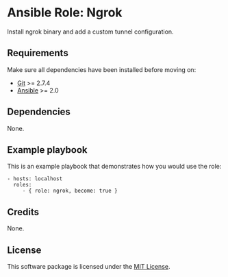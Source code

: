 # Ansible Role: Ngrok

Install ngrok binary and add a custom tunnel configuration.

## Requirements

Make sure all dependencies have been installed before moving on:

* [Git](https://git-scm.com/) >= 2.7.4
* [Ansible](https://www.ansible.com/) >= 2.0

## Dependencies

None.

## Example playbook

This is an example playbook that demonstrates how you would use the role:

    - hosts: localhost
      roles:
         - { role: ngrok, become: true }

## Credits

None.

## License

This software package is licensed under the [MIT License](https://opensource.org/licenses/MIT).
